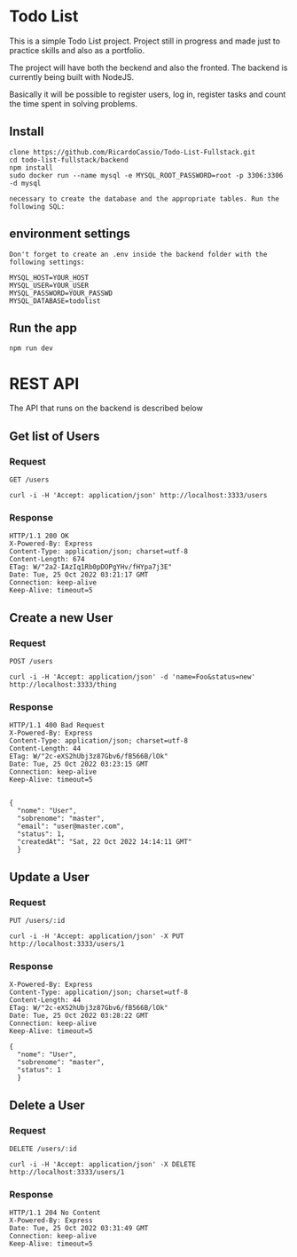 # Todo List

This is a simple Todo List project. Project still in progress and made just to practice skills and also as a portfolio.

The project will have both the beckend and also the fronted. The backend is currently being built with NodeJS.

Basically it will be possible to register users, log in, register tasks and count the time spent in solving problems.

## Install
    
    clone https://github.com/RicardoCassio/Todo-List-Fullstack.git
    cd todo-list-fullstack/backend
    npm install
    sudo docker run --name mysql -e MYSQL_ROOT_PASSWORD=root -p 3306:3306 -d mysql
    
    necessary to create the database and the appropriate tables. Run the following SQL:
    
## environment settings
 
    Don't forget to create an .env inside the backend folder with the following settings:
    
    MYSQL_HOST=YOUR_HOST
    MYSQL_USER=YOUR_USER
    MYSQL_PASSWORD=YOUR_PASSWD
    MYSQL_DATABASE=todolist

## Run the app

    npm run dev

# REST API

The API that runs on the backend is described below

## Get list of Users

### Request

`GET /users`

    curl -i -H 'Accept: application/json' http://localhost:3333/users

### Response

    HTTP/1.1 200 OK
    X-Powered-By: Express
    Content-Type: application/json; charset=utf-8
    Content-Length: 674
    ETag: W/"2a2-IAzIq1Rb0pDOPgYHv/fHYpa7j3E"
    Date: Tue, 25 Oct 2022 03:21:17 GMT
    Connection: keep-alive
    Keep-Alive: timeout=5


## Create a new User

### Request

`POST /users`

    curl -i -H 'Accept: application/json' -d 'name=Foo&status=new' http://localhost:3333/thing

### Response

    HTTP/1.1 400 Bad Request
    X-Powered-By: Express
    Content-Type: application/json; charset=utf-8
    Content-Length: 44
    ETag: W/"2c-eXS2hUbj3z87Gbv6/fB566B/lOk"
    Date: Tue, 25 Oct 2022 03:23:15 GMT
    Connection: keep-alive
    Keep-Alive: timeout=5


    {
      "nome": "User",
      "sobrenome": "master",
      "email": "user@master.com",
      "status": 1,
      "createdAt": "Sat, 22 Oct 2022 14:14:11 GMT"
	  }


## Update a User

### Request

`PUT /users/:id`

    curl -i -H 'Accept: application/json' -X PUT http://localhost:3333/users/1

### Response

    X-Powered-By: Express
    Content-Type: application/json; charset=utf-8
    Content-Length: 44
    ETag: W/"2c-eXS2hUbj3z87Gbv6/fB566B/lOk"
    Date: Tue, 25 Oct 2022 03:28:22 GMT
    Connection: keep-alive
    Keep-Alive: timeout=5

    {
      "nome": "User",
      "sobrenome": "master",
      "status": 1
	  }

## Delete a User

### Request

`DELETE /users/:id`

    curl -i -H 'Accept: application/json' -X DELETE http://localhost:3333/users/1

### Response

    HTTP/1.1 204 No Content
    X-Powered-By: Express
    Date: Tue, 25 Oct 2022 03:31:49 GMT
    Connection: keep-alive
    Keep-Alive: timeout=5




